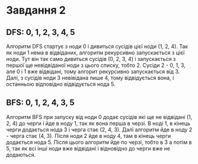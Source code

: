 # Завдання 2
## DFS: 0, 1, 2, 3, 4, 5  
Алгоритм DFS стартує з ноди 0 і дивиться сусідів цієї ноди (1, 2, 4). Так як ноди 1 нема в відвіданих, алгоритм рекурсивно запускається з цієї ноди. Тут він так само дивиться сусідів (0, 2, 3, 4) і запускається з першої ще невідвіданої ноди з цього списку, тобто 2. Сусіди 2 - 0, 1, 3, але 0 і 1 вже відвідані, тому алгорит рекурсивно запускається від 3. Далі, з сусідів ноди 3 невівідана лише 4, тому відвідується вона, і останньою відповідно відвідується нода 5.

## BFS: 0, 1, 2, 4, 3, 5
Алгоритм BFS при запуску від ноди 0 додає сусідів  які ще не відвідані (1, 2, 4) до черги і йде в ноду 1, так як вона перша в черзі. В ноді 1, в кінець черги додається нода 3 і черга стає (2, 4, 3). Далі алгоритм йде в ноду 2 - черга стає (4, 3). Після ноди 2 йде в ноду 4, там в кінець черги додається нода 5. Після цього алгоритм йде по черзі, тобто в 3 а потім в 5, так як всі інші ноди вже відвідані і відновідно до черги вже не додаються. 